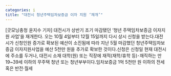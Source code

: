 ```yaml
---
categories: i
title: "대전시 청년주택임차보증금 이자 지원 ‘재개’"
---
```

[굿모닝충청 윤지수 기자] 대전시가 상반기 조기 마감됐던 ‘청년 주택임차보증금 이자지원 사업’을 재개한다. 오는 10월 4일부터 12월 15일까지 다시 상시 신청을 받는다.대전시가 신청인원 증가로 확보된 예산이 소진됨에 따라 지난 5월 마감했던 청년주택임차보증금 이자지원사업을 예산 5천만 원을 추가로 확보한 것이다.신청은 신청일 현재 대전시에 주소를 두거나, 대전시 소재 대학(원) 또는 직장에 재적(재학/휴학 등)･재직하는 만 19~39세 이하의 무주택 청년 또는 청년부부이다.임차보증금 1억 5천만 원 이하의 전세 혹은 반전·월세
